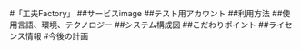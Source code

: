 
#「工夫Factory」
##サービスimage
##テスト用アカウント
##利用方法
##使用言語、環境、テクノロジー
##システム構成図
##こだわりポイント
##ライセンス情報
#今後の計画

